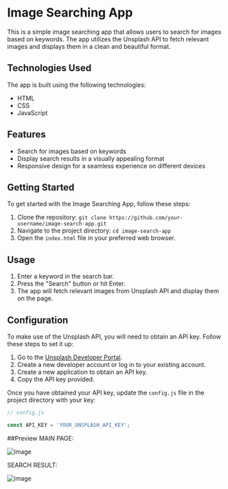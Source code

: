# Image Searching App


This is a simple image searching app that allows users to search for images based on keywords. The app utilizes the Unsplash API to fetch relevant images and displays them in a clean and beautiful format.

## Technologies Used

The app is built using the following technologies:

- HTML
- CSS
- JavaScript

## Features

- Search for images based on keywords
- Display search results in a visually appealing format
- Responsive design for a seamless experience on different devices

## Getting Started

To get started with the Image Searching App, follow these steps:

1. Clone the repository: `git clone https://github.com/your-username/image-search-app.git`
2. Navigate to the project directory: `cd image-search-app`
3. Open the `index.html` file in your preferred web browser.

## Usage

1. Enter a keyword in the search bar.
2. Press the "Search" button or hit Enter.
3. The app will fetch relevant images from Unsplash API and display them on the page.


## Configuration

To make use of the Unsplash API, you will need to obtain an API key. Follow these steps to set it up:

1. Go to the [Unsplash Developer Portal](https://unsplash.com/developers).
2. Create a new developer account or log in to your existing account.
3. Create a new application to obtain an API key.
4. Copy the API key provided.

Once you have obtained your API key, update the `config.js` file in the project directory with your key:

```javascript
// config.js

const API_KEY = 'YOUR_UNSPLASH_API_KEY';
```

##Preview
MAIN PAGE:

![image](https://github.com/sree864/image-search-app/assets/82442331/fd1a6d8e-b9b6-418d-907b-d7dc1c63876f)

SEARCH RESULT:

![image](https://github.com/sree864/image-search-app/assets/82442331/363bbc45-c20b-4d34-8233-33f05c5a33c7)


